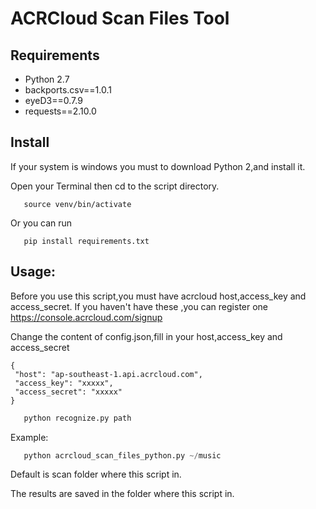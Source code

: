 # ACRCloud Scan Files Tool

## Requirements

- Python 2.7
- backports.csv==1.0.1
- eyeD3==0.7.9
- requests==2.10.0

## Install
 
 If your system is windows you must to download Python 2,and install it.
 
 Open your Terminal then cd to the script directory.
 
 ```
    source venv/bin/activate
 ```
 Or you can run 
 
 ```
    pip install requirements.txt
 ```

## Usage: 
 
 Before you use this script,you must have acrcloud host,access_key and access_secret.
 If you haven't have these ,you can register one https://console.acrcloud.com/signup
 
 Change the content of config.json,fill in your host,access_key and access_secret
 ```
{
  "host": "ap-southeast-1.api.acrcloud.com",
  "access_key": "xxxxx",
  "access_secret": "xxxxx"
}
 ```

 ```python
    python recognize.py path
 ```
  Example:
 ```python
    python acrcloud_scan_files_python.py ~/music
 ```

Default is scan folder where this script in.

The results are saved in the folder where this script in.